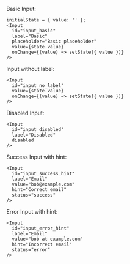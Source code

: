 Basic Input:

    initialState = { value: '' };
    <Input
      id="input_basic"
      label="Basic"
      placeholder="Basic placeholder"
      value={state.value}
      onChange={(value) => setState({ value })}
    />


Input without label:

    <Input
      id="input_no_label"
      value={state.value}
      onChange={(value) => setState({ value })}
    />

Disabled Input:

    <Input
      id="input_disabled"
      label="Disabled"
      disabled
    />

Success Input with hint:

    <Input
      id="input_success_hint"
      label="Email"
      value="bob@example.com"
      hint="Correct email"
      status="success"
    />

Error Input with hint:

    <Input
      id="input_error_hint"
      label="Email"
      value="bob at example.com"
      hint="Incorrect email"
      status="error"
    />
